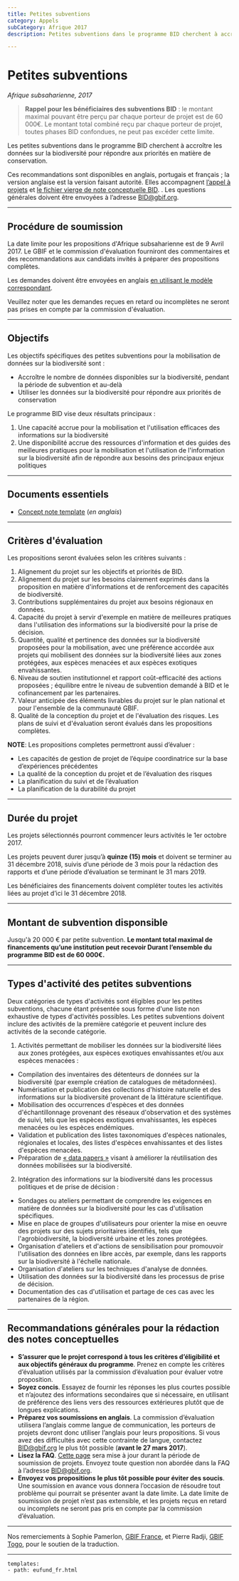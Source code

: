 ```yaml
---
title: Petites subventions
category: Appels
subCategory: Afrique 2017
description: Petites subventions dans le programme BID cherchent à accroître les données sur la biodiversité pour répondre aux priorités en matière de conservation.

---
```

# Petites subventions

_Afrique subsaharienne, 2017_

> **Rappel pour les bénéficiaires des subventions BID** : le montant maximal pouvant être perçu par chaque porteur de projet est de 60 000€. Le montant total combiné reçu par chaque porteur de projet, toutes phases BID confondues, ne peut pas excéder cette limite.

Les petites subventions dans le programme BID cherchent à accroître les données sur la biodiversité pour répondre aux priorités en matière de conservation.

Ces recommandations sont disponibles en anglais, portugais et français ; la version anglaise est la version faisant autorité. Elles accompagnent [l’appel à projets](http://www.gbif.org/newsroom/news/bid-africa-call-for-proposals-2017) et [le fichier vierge de note conceptuelle BID](/raw/BID-Concept-Note-Template-Africa-2017.docx). . Les questions générales doivent être envoyées à l’adresse [BID@gbif.org](mailto:BID@gbif.org).

-----------------------

## Procédure de soumission

La date limite pour les propositions d'Afrique subsaharienne est de 9 Avril 2017. Le GBIF et le commission d'évaluation fourniront des commentaires et des recommandations aux candidats invités à préparer des propositions complètes. 

Les demandes doivent être envoyées en anglais [en utilisant le modèle correspondant](/raw/BID-Concept-Note-Template-Africa-2017.docx). 

Veuillez noter que les demandes reçues en retard ou incomplètes ne seront pas prises en compte par la commission d'évaluation.

-----------------------

## Objectifs

Les objectifs spécifiques des petites subventions pour la mobilisation de données sur la biodiversité sont :

+ Accroître le nombre de données disponibles sur la biodiversité, pendant la période de subvention et au-delà
+ Utiliser les données sur la biodiversité pour répondre aux priorités de conservation

Le programme BID vise deux résultats principaux :

1. Une capacité accrue pour la mobilisation et l'utilisation efficaces des informations sur la biodiversité
2. Une disponibilité accrue des ressources d'information et des guides des meilleures pratiques pour la mobilisation et l'utilisation de l'information sur la biodiversité afin de répondre aux besoins des principaux enjeux politiques

-----------------------

## Documents essentiels

+ [Concept note template](/raw/BID-Concept-Note-Template-Africa-2017.docx) (*en anglais*)

-----------------------

## Critères d'évaluation

Les propositions seront évaluées selon les critères suivants :

1. Alignement du projet sur les objectifs et priorités de BID.
2. Alignement du projet sur les besoins clairement exprimés dans la proposition en matière d'informations et de renforcement des capacités de biodiversité.
3. Contributions supplémentaires du projet aux besoins régionaux en données.
4. Capacité du projet à servir d'exemple en matière de meilleures pratiques dans l'utilisation des informations sur la biodiversité pour la prise de décision.
5. Quantité, qualité et pertinence des données sur la biodiversité proposées pour la mobilisation, avec une préférence accordée aux projets qui mobilisent des données sur la biodiversité liées aux zones protégées, aux espèces menacées et aux espèces exotiques envahissantes.
6. Niveau de soutien institutionnel et rapport coût-efficacité des actions proposées ; équilibre entre le niveau de subvention demandé à BID et le cofinancement par les partenaires.
7. Valeur anticipée des éléments livrables du projet sur le plan national et pour l'ensemble de la communauté GBIF.
8. Qualité de la conception du projet et de l'évaluation des risques. Les plans de suivi et d'évaluation seront évalués dans les propositions complètes.

**NOTE**: Les propositions completes permettront aussi d’évaluer :
+ Les capacités de gestion de projet de l’équipe coordinatrice sur la base d’expériences précédentes
+ La qualité de la conception du projet et de l’évaluation des risques
+ La planification du suivi et de l’évaluation
+ La planification de la durabilité du projet 

-----------------------

## Durée du projet

Les projets sélectionnés pourront commencer leurs activités le 1er octobre 2017.

Les projets peuvent durer jusqu’à **quinze (15) mois** et doivent se terminer au 31 décembre 2018, suivis d’une période de 3 mois pour la rédaction des rapports et d’une période d’évaluation se terminant le 31 mars 2019. 

Les bénéficiaires des financements doivent compléter toutes les activités liées au projet d’ici le 31 décembre 2018.

-----------------------

## Montant de subvention disponsible

Jusqu'à 20 000 € par petite subvention. **Le montant total maximal de financements qu’une institution peut recevoir Durant l’ensemble du programme BID est de 60 000€.**

-----------------------

## Types d'activité des petites subventions

Deux catégories de types d'activités sont éligibles pour les petites subventions, chacune étant présentée sous forme d'une liste non exhaustive de types d'activités possibles. Les petites subventions doivent inclure des activités de la première catégorie et peuvent inclure des activités de la seconde catégorie.

1. Activités permettant de mobiliser les données sur la biodiversité liées aux zones protégées, aux espèces exotiques envahissantes et/ou aux espèces menacées :
+ Compilation des inventaires des détenteurs de données sur la biodiversité (par exemple création de catalogues de métadonnées).
+ Numérisation et publication des collections d'histoire naturelle et des informations sur la biodiversité provenant de la littérature scientifique.
+ Mobilisation des occurrences d'espèces et des données d'échantillonnage provenant des réseaux d'observation et des systèmes de suivi, tels que les espèces exotiques envahissantes, les espèces menacées ou les espèces endémiques.
+ Validation et publication des listes taxonomiques d'espèces nationales, régionales et locales, des listes d'espèces envahissantes et des listes d'espèces menacées.
+ Préparation de [« data papers »](http://www.gbif.org/publishing-data/data-papers) visant à améliorer la réutilisation des données mobilisées sur la biodiversité.

2. Intégration des informations sur la biodiversité dans les processus politiques et de prise de décision :
+ Sondages ou ateliers permettant de comprendre les exigences en matière de données sur la biodiversité pour les cas d'utilisation spécifiques.
+ Mise en place de groupes d'utilisateurs pour orienter la mise en oeuvre des projets sur des sujets prioritaires identifiés, tels que l'agrobiodiversité, la biodiversité urbaine et les zones protégées.
+ Organisation d'ateliers et d'actions de sensibilisation pour promouvoir l'utilisation des données en libre accès, par exemple, dans les rapports sur la biodiversité à l'échelle nationale.
+ Organisation d'ateliers sur les techniques d'analyse de données.
+ Utilisation des données sur la biodiversité dans les processus de prise de décision.
+ Documentation des cas d'utilisation et partage de ces cas avec les partenaires de la région.

-----------

## Recommandations générales pour la rédaction des notes conceptuelles

+ **S’assurer que le projet correspond à tous les critères d’éligibilité et aux objectifs généraux du programme**. Prenez en compte les critères d’évaluation utilisés par la commission d’évaluation pour évaluer votre proposition. 
+ **Soyez concis**. Essayez de fournir les réponses les plus courtes possible et n’ajoutez des informations secondaires que si nécessaire, en utilisant de préférence des liens vers des ressources extérieures plutôt que de longues explications.
+ **Préparez vos soumissions en anglais**. La commission d’évaluation utilisera l’anglais comme langue de communication, les porteurs de projets devront donc utiliser l’anglais pour leurs propositions. Si vous avez des difficultés avec cette contrainte de langue, contactez [BID@gbif.org](mailto:BID@gbif.org) le plus tôt possible (**avant le 27 mars 2017**).
+ **Lisez la FAQ**. [Cette page](../faq) sera mise à jour durant la période de soumission de projets. Envoyez toute question non abordée dans la FAQ à l’adresse [BID@gbif.org](mailto:BID@gbif.org).
+ **Envoyez vos propositions le plus tôt possible pour éviter des soucis**. Une soumission en avance vous donnera l’occasion de résoudre tout problème qui pourrait se présenter avant la date limite. La date limite de soumission de projet n’est pas extensible, et les projets reçus en retard ou incomplets ne seront pas pris en compte par la commission d’évaluation.

-----------------

Nos remerciements à Sophie Pamerlon, [GBIF France](http://www.gbif.fr), et Pierre Radji, [GBIF Togo](http://www.gbif.org/country/TG/participation), pour le soutien de la traduction.

------

```styledYaml
templates:
- path: eufund_fr.html
```
